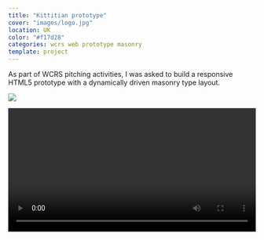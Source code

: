 ```yaml
---
title: "Kittitian prototype"
cover: "images/logo.jpg"
location: UK
color: "#f17d28"
categories: wcrs web prototype masonry
template: project
---
```


As part of WCRS pitching activities, I was asked to build a responsive HTML5 prototype with a dynamically driven masonry type layout.

![](/work/kittitian/images/1.jpg)

<video width="100%" controls>
    <source src="/work/kittitian/images/kittitian.mp4" type="video/mp4" />
</video>
